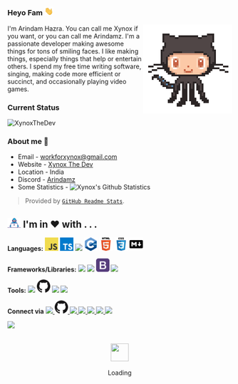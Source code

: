 <!--Copyright 2019 Arindam Hazra aka Xynox <https://arindamz.github.io/>

Licensed under the Apache License, Version 2.0(the "License");
you may not use this file except in compliance with the License.
You may obtain a copy of the License at

http://www.apache.org/licenses/LICENSE-2.0
 
Unless required by applicable law or agreed to in writing, software
distributed under the License is distributed on an "AS IS" BASIS,
    WITHOUT WARRANTIES OR CONDITIONS OF ANY KIND, either express or implied.
    See the License for the specific language governing permissions and
limitations under the License.
-->
### Heyo Fam <img src="https://github.com/ABSphreak/ABSphreak/blob/master/gifs/Hi.gif" width="20px">
<img align="right" src="https://raw.githubusercontent.com/adarshaacharya/adarshaacharya/master/assets/octocat-anime.gif"/>


I'm Arindam Hazra. You can call me Xynox if you want, or you can call me Arindamz. I'm a passionate developer making awesome things for tons of smiling faces. I like making things, especially things that help or entertain others. I spend my free time writing software, singing, making code more efficient or succinct, and occasionally playing video games.

### Current Status 
<img src="https://komarev.com/ghpvc/?username=XynoxTheDev" alt="XynoxTheDev" />

<!--
![](https://img.shields.io/endpoint?label=currently&url=https://dev.discordprofiles.me/api/badge/status/594853883742912512?simple=true) ![](https://img.shields.io/endpoint?url=https://dev.discordprofiles.me/api/badge/playing/594853883742912512?vscode=false) ![](https://img.shields.io/endpoint?url=https://dev.discordprofiles.me/api/badge/vscode/594853883742912512) ![](https://api.spotify.com/v1/users/zrei8evwinfjy9d27fjon68hh)
--->
 
### About me 👨‍
* Email - workforxynox@gmail.com
* Website - [Xynox The Dev](https://arindamz.github.io/)
* Location - India
* Discord - [Arindamz](https://discord.gg/ZzbZpdw/) 
* Some Statistics -
![Xynox's Github Statistics](https://github-readme-stats.vercel.app/api?username=XynoxTheDev&show_icons=true&hide_border=true&hide_title=true&count_private=true&title_color=000000&icon_color=000000&text_color=000000&bg_color=ffffff)
> Provided by [`GitHub Readme Stats`](https://github.com/anuraghazra/github-readme-stats).
## <img src="https://raw.githubusercontent.com/adarshaacharya/adarshaacharya/master/assets/developer.gif" width="30px"> I'm in ❤️ with . . .

**Languages:**
<code><img height="30" src="https://raw.githubusercontent.com/github/explore/80688e429a7d4ef2fca1e82350fe8e3517d3494d/topics/javascript/javascript.png"></code>  <code><img height="30" src="https://raw.githubusercontent.com/github/explore/80688e429a7d4ef2fca1e82350fe8e3517d3494d/topics/typescript/typescript.png"></code>  <code><img height="30" src="https://cdn.discordapp.com/emojis/230394175080628234.png?v=1"></code>  <code><img height="30" src="https://raw.githubusercontent.com/github/explore/80688e429a7d4ef2fca1e82350fe8e3517d3494d/topics/cpp/cpp.png"></code>  <code><img height="30" src="https://raw.githubusercontent.com/github/explore/80688e429a7d4ef2fca1e82350fe8e3517d3494d/topics/html/html.png"></code>  <code><img height="30" src="https://raw.githubusercontent.com/github/explore/80688e429a7d4ef2fca1e82350fe8e3517d3494d/topics/css/css.png"></code>  <code><img height="30" src="https://raw.githubusercontent.com/github/explore/80688e429a7d4ef2fca1e82350fe8e3517d3494d/topics/markdown/markdown.png"></code>

**Frameworks/Libraries:**
<code><img height="30" src="https://cdn.discordapp.com/emojis/586438523796848640.png?v=1"></code>  <code><img height="30" src="https://cdn.discordapp.com/emojis/761974754122924054.gif?v=1"></code>  <code><img height="30" src="https://raw.githubusercontent.com/github/explore/80688e429a7d4ef2fca1e82350fe8e3517d3494d/topics/bootstrap/bootstrap.png"></code>  <code><img height="30" src="https://cdn.discordapp.com/attachments/748808131865215004/772148850873335808/68747470733a2f2f33396e74627236672e6d656469612e7a65737479696f2e636f6d2f62756c6d612d6c6f676f2e66316362.png"></code>

**Tools:**
<code><img height="30" src="https://cdn.discordapp.com/attachments/748808131865215004/772150093624508436/code512.png"></code>  <code><img height="30" src="https://raw.githubusercontent.com/github/explore/78df643247d429f6cc873026c0622819ad797942/topics/github/github.png"></code>  <code><img height="30" src="https://cdn.discordapp.com/attachments/748808131865215004/772151679042322532/gwt-cloud-awslogo2-300x249.jpg"></code>  <code><img height="30" src="https://cdn.discordapp.com/attachments/748808131865215004/772152060699213824/apple-icon.png"></code>

**Connect via**
<code><a href ="https://arindamz.github.io"><img height="30" src="https://cdn.discordapp.com/attachments/748808131865215004/772161695601655898/PicsArt_10-31-11.37.16.png"></code>  <code><a href ="https://github.com/XynoxTheDev"><img height="30" src="https://raw.githubusercontent.com/github/explore/78df643247d429f6cc873026c0622819ad797942/topics/github/github.png"></code>  <code><a href ="https://discord.gg/ZzbZpdw"><img height="30" src="https://cdn.discordapp.com/attachments/734783680366641314/735153539814522943/discord.png"></code>  <code><a href ="https://www.patreon.com/arindamz"><img height="30" src="https://cdn.discordapp.com/attachments/648738733285441609/771260991648432168/images.png"></code>   <code><a href ="https://www.youtube.com/channel/UCLAiaWy_tuhP8jEwp7iA4FA"><img height="30" src="https://cdn.discordapp.com/emojis/753977130077126708.png?v=1"></code>  <code><a href ="https://twitter.com/Arindamz03"><img height="30" src="https://cdn.discordapp.com/emojis/753977189359288430.png?v=1"></code>  <code><a href ="https://www.instagram.com/xynoxthedev"><img height="30" src="https://cdn.discordapp.com/attachments/711225617206476920/735528211588448337/instagram.jpg"></code>

[<img src="https://cdn.discordapp.com/attachments/638624243390611466/735122949832704040/xynox-banner.png">](https://arindamz.github.io/)
<div align="center">
	<br>
	<img src="https://enterprise.github.com/assets/spinners/octocat-spinner-128-26a44333917854c6794d55eac947b1277fced54f1f60c5df5d93431db8753bc5.gif" width="40" height="40">
	<p>Loading</p>
	<br>
</div>
